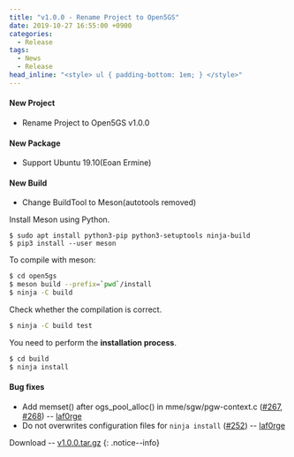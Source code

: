 ```yaml
---
title: "v1.0.0 - Rename Project to Open5GS"
date: 2019-10-27 16:55:00 +0900
categories:
  - Release
tags:
  - News
  - Release
head_inline: "<style> ul { padding-bottom: 1em; } </style>"
---
```


#### New Project
- Rename Project to Open5GS v1.0.0

#### New Package
- Support Ubuntu 19.10(Eoan Ermine)

#### New Build
- Change BuildTool to Meson(autotools removed)


Install Meson using Python.
```
$ sudo apt install python3-pip python3-setuptools ninja-build 
$ pip3 install --user meson
```

To compile with meson:
```bash
$ cd open5gs
$ meson build --prefix=`pwd`/install
$ ninja -C build
```

Check whether the compilation is correct.
```bash
$ ninja -C build test
```

You need to perform the **installation process**.
```bash
$ cd build
$ ninja install
```

#### Bug fixes
- Add memset() after ogs_pool_alloc() in mme/sgw/pgw-context.c ([#267](https://github.com/open5gs/open5gs/issues/267), [#268](https://github.com/open5gs/open5gs/issues/268)) -- [laf0rge](https://github.com/laf0rge)
- Do not overwrites configuration files for `ninja install` ([#252](https://github.com/open5gs/open5gs/issues/252)) -- [laf0rge](https://github.com/laf0rge)

Download -- [v1.0.0.tar.gz](https://github.com/open5gs/open5gs/archive/v1.0.0.tar.gz)
{: .notice--info}
